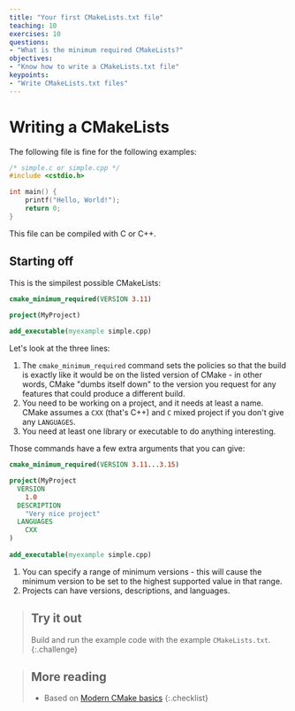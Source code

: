 ```yaml
---
title: "Your first CMakeLists.txt file"
teaching: 10
exercises: 10
questions:
- "What is the minimum required CMakeLists?"
objectives:
- "Know how to write a CMakeLists.txt file"
keypoints:
- "Write CMakeLists.txt files"
---
```



# Writing a CMakeLists

The following file is fine for the following examples:

```c
/* simple.c or simple.cpp */
#include <cstdio.h>

int main() {
    printf("Hello, World!");
    return 0;
}
```

This file can be compiled with C or C++.

## Starting off

This is the simpilest possible CMakeLists:

```cmake
cmake_minimum_required(VERSION 3.11)

project(MyProject)
   
add_executable(myexample simple.cpp)
```

Let's look at the three lines:

1. The `cmake_minimum_required` command sets the policies so that the build is exactly like it would be on the listed version of CMake - in other words, CMake "dumbs itself down" to the version you request for any features that could produce a different build.
2. You need to be working on a project, and it needs at least a name. CMake assumes a `CXX` (that's C++) and `C` mixed project if you don't give any `LANGUAGES`.
3. You need at least one library or executable to do anything interesting.

Those commands have a few extra arguments that you can give:

```cmake
cmake_minimum_required(VERSION 3.11...3.15)

project(MyProject
  VERSION
    1.0
  DESCRIPTION
    "Very nice project"
  LANGUAGES
    CXX
)
   
add_executable(myexample simple.cpp)
```

1. You can specify a range of minimum versions - this will cause the minimum version to be set to the highest supported value in that range.
2. Projects can have versions, descriptions, and languages.


> ## Try it out
> 
> Build and run the example code with the example `CMakeLists.txt`.
{:.challenge}


> ## More reading
> 
> * Based on [Modern CMake basics][]
{:.checklist}

[Modern CMake Basics]: https://cliutils.gitlab.io/modern-cmake/chapters/basics.html